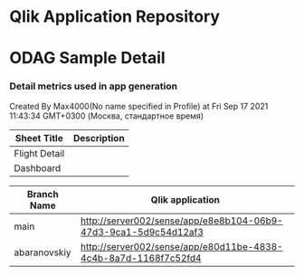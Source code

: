 # Qlik Application Repository 
# ODAG Sample Detail
### Detail metrics used in app generation
Created By Max4000(No name specified in Profile) at Fri Sep 17 2021 11:43:34 GMT+0300 (Москва, стандартное время)




Sheet Title | Description
------------ | -------------
Flight Detail|
Dashboard|



Branch Name|Qlik application
---|---
main|[http://server002/sense/app/e8e8b104-06b9-47d3-9ca1-5d9c54d12af3](http://server002/sense/app/e8e8b104-06b9-47d3-9ca1-5d9c54d12af3)
abaranovskiy|[http://server002/sense/app/e80d11be-4838-4c4b-8a7d-1168f7c52fd4](http://server002/sense/app/e80d11be-4838-4c4b-8a7d-1168f7c52fd4)